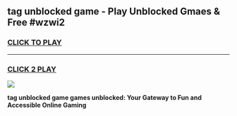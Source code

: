 
## tag unblocked game - Play Unblocked Gmaes & Free #wzwi2
<h3>
<a href="https://premium.freeplayer.one?title=tag_unblocked_game&ref=03M">CLICK TO PLAY</a></h3>
<hr>

<h3>
<a href="https://premium.freeplayer.one?title=tag_unblocked_game&ref=03M">CLICK 2 PLAY</a>
  
</h3>

<a href="https://premium.freeplayer.one?title=tag_unblocked_game&ref=03M"><img src="https://clearcache.store/games.png"></a>


**tag unblocked game games unblocked: Your Gateway to Fun and Accessible Online Gaming**
